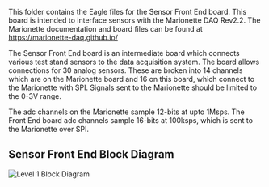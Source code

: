 This folder contains the Eagle files for the Sensor Front End board. This board is intended to interface sensors with the Marionette DAQ Rev2.2. The Marionette documentation and board files can be found at https://marionette-daq.github.io/ 

The Sensor Front End board is an intermediate board which connects various test stand sensors to the data acquisition system.  The board allows connections for 30 analog sensors. These are broken into 14 channels which are on the Marionette board and 16 on this board, which connect to the Marionette with SPI.  Signals sent to the Marionette should be limited to the  0-3V range.

The adc channels on the Marionette sample 12-bits at upto 1Msps. The Front End board adc channels sample 16-bits at 100ksps, which is sent to the Marionette over SPI.

## Sensor Front End Block Diagram

![Level 1 Block Diagram](https://github.com/psas/tsar-hardware/blob/master/images/Psensor_front_block.png.png?raw=true)

